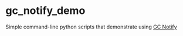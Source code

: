 # gc_notify_demo
Simple command-line python scripts that demonstrate using [GC Notify](https://notification.canada.ca/)
